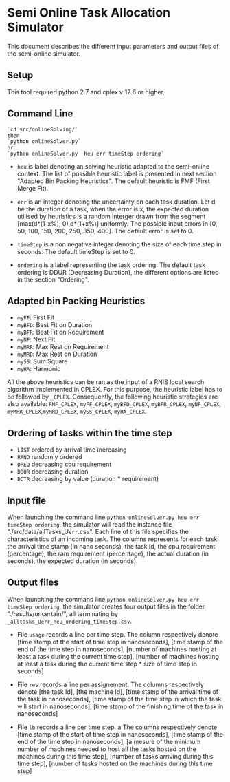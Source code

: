 # Semi Online Task Allocation Simulator

This document describes the different input parameters and output files of the semi-online simulator.

## Setup

This tool required python 2.7 and cplex v 12.6 or higher.

## Command Line
```
`cd src/onlineSolving/`
then
`python onlineSolver.py`
or 
`python onlineSolver.py  heu err timeStep ordering`
```

- `heu` is label denoting an solving heuristic adapted to the semi-online context. The list of possible heuristic label is presented in  next section "Adapted Bin Packing Heuristics". The default heuristic is FMF (First Merge Fit).

- `err` is an integer denoting the uncertainty on each task duration. Let d be the duration of a task, when the error is x, the expected duration utilised by heuristics is a random interger drawn from the segment [max(d*(1-x%), 0),d*(1+x%)] uniformly. The possible input errors in [0, 50, 100, 150, 200, 250, 350, 400]. The default error is set to 0.

- `timeStep` is a non negative integer denoting the size of each time step in seconds. The default timeStep is set to 0.

- `ordering` is a label representing the task ordering. The default task ordering is DDUR (Decreasing Duration), the different options are listed in the section "Ordering".

## Adapted bin Packing Heuristics
- `myFF`: First Fit
- `myBFD`: Best Fit on Duration
- `myBFR`: Best Fit on Requirement
- `myNF`: Next Fit 
- `myMRR`: Max Rest on Requirement
- `myMRD`: Max Rest on Duration
- `mySS`: Sum Square
- `myHA`: Harmonic

All the above heuristics can be ran as the input of a RNIS local search algorithm implemented in  CPLEX. For this purpose, the heuristic label has to be followed by `_CPLEX`. Consequently, the following heuristic strategies are also available: `FMF_CPLEX`, `myFF_CPLEX`, `myBFD_CPLEX`, `myBFR_CPLEX`, `myNF_CPLEX`, `myMRR_CPLEX`,`myMRD_CPLEX`, `mySS_CPLEX`, `myHA_CPLEX`.

## Ordering of tasks within the time step
- `LIST` ordered by arrival time increasing
- `RAND` randomly ordered
- `DREQ` decreasing cpu requirement
- `DDUR` decreasing duration
- `DDTR` decreasing by value (duration * requirement)

## Input file
When launching the command line `python onlineSolver.py heu err timeStep ordering`, the simulator will read the instance file "./src/data/allTasks_U`err`.csv". Each line of this file specifies the characteristics of an incoming task. The columns represents for each task: the arrival time stamp (in nano seconds), the task Id, the cpu requirement (percentage), the ram requirement (percentage), the actual duration (in seconds), the expected duration (in seconds).

## Output files

When launching the command line `python onlineSolver.py heu err timeStep ordering`, the simulator creates four output files  in the folder "./results/uncertain/", all terminating by `_alltasks_Uerr_heu_ordering_timeStep.csv`.
- File `usage` records a line per time step. The column respectively denote [time stamp of the start of time step in nanoseconds], [time stamp of the end of the time step in nanoseconds], [number of machines hosting at least a task during the current time step], [number of machines hosting at least a task during the current time step * size of time step in seconds]

- File `res` records a line per assignement. The columns respectively denote [the task Id], [the machine Id], [time stamp of the arrival time of the task in nanoseconds], [time stamp of the time step in which the task will start in nanoseconds], [time stamp of the finishing time of the task in nanoseconds]

-  File `lb` records a line per time step. a  The columns respectively denote [time stamp of the start of time step in nanoseconds], [time stamp of the end of the time step in nanoseconds], [a mesure of the minimum number of machines needed to host all the tasks hosted on the machines during this time step], [number of tasks arriving during this time step], [number of tasks hosted on the machines during this time step] 

